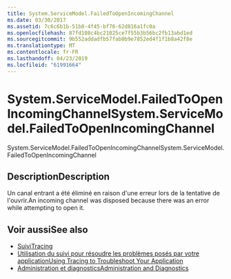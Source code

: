 ```yaml
---
title: System.ServiceModel.FailedToOpenIncomingChannel
ms.date: 03/30/2017
ms.assetid: 7c6c6b1b-51b8-4f45-bf76-62d816a1fc0a
ms.openlocfilehash: 87fd108c4bc21025ce7f55b3b56bc2fb13abd1ed
ms.sourcegitcommit: 9b552addadfb57fab0b9e7852ed4f1f1b8a42f8e
ms.translationtype: MT
ms.contentlocale: fr-FR
ms.lasthandoff: 04/23/2019
ms.locfileid: "61991664"
---
```

# <a name="systemservicemodelfailedtoopenincomingchannel"></a><span data-ttu-id="b1de1-102">System.ServiceModel.FailedToOpenIncomingChannel</span><span class="sxs-lookup"><span data-stu-id="b1de1-102">System.ServiceModel.FailedToOpenIncomingChannel</span></span>
<span data-ttu-id="b1de1-103">System.ServiceModel.FailedToOpenIncomingChannel</span><span class="sxs-lookup"><span data-stu-id="b1de1-103">System.ServiceModel.FailedToOpenIncomingChannel</span></span>  
  
## <a name="description"></a><span data-ttu-id="b1de1-104">Description</span><span class="sxs-lookup"><span data-stu-id="b1de1-104">Description</span></span>  
 <span data-ttu-id="b1de1-105">Un canal entrant a été éliminé en raison d'une erreur lors de la tentative de l'ouvrir.</span><span class="sxs-lookup"><span data-stu-id="b1de1-105">An incoming channel was disposed because there was an error while attempting to open it.</span></span>  
  
## <a name="see-also"></a><span data-ttu-id="b1de1-106">Voir aussi</span><span class="sxs-lookup"><span data-stu-id="b1de1-106">See also</span></span>

- [<span data-ttu-id="b1de1-107">Suivi</span><span class="sxs-lookup"><span data-stu-id="b1de1-107">Tracing</span></span>](../../../../../docs/framework/wcf/diagnostics/tracing/index.md)
- [<span data-ttu-id="b1de1-108">Utilisation du suivi pour résoudre les problèmes posés par votre application</span><span class="sxs-lookup"><span data-stu-id="b1de1-108">Using Tracing to Troubleshoot Your Application</span></span>](../../../../../docs/framework/wcf/diagnostics/tracing/using-tracing-to-troubleshoot-your-application.md)
- [<span data-ttu-id="b1de1-109">Administration et diagnostics</span><span class="sxs-lookup"><span data-stu-id="b1de1-109">Administration and Diagnostics</span></span>](../../../../../docs/framework/wcf/diagnostics/index.md)
